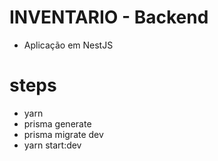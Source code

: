 # INVENTARIO - Backend

- Aplicação em NestJS

# steps

- yarn
- prisma generate
- prisma migrate dev
- yarn start:dev

